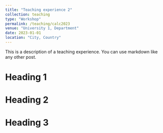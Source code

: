 ```yaml
---
title: "Teaching experience 2"
collection: teaching
type: "Workshop"
permalink: /teaching/calc2023
venue: "University 1, Department"
date: 2023-01-01
location: "City, Country"
---
```


This is a description of a teaching experience. You can use markdown like any other post.

Heading 1
======

Heading 2
======

Heading 3
======
